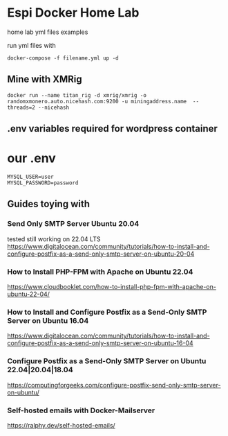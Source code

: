 # Espi Docker Home Lab

home lab yml files examples

run yml files with

```
docker-compose -f filename.yml up -d
```

## Mine with XMRig

```
docker run --name titan_rig -d xmrig/xmrig -o randomxmonero.auto.nicehash.com:9200 -u miningaddress.name  --threads=2 --nicehash
```

## .env variables required for wordpress container

# our .env

```
MYSQL_USER=user
MYSQL_PASSWORD=password
```

## Guides toying with

### Send Only SMTP Server Ubuntu 20.04

tested still working on 22.04 LTS
https://www.digitalocean.com/community/tutorials/how-to-install-and-configure-postfix-as-a-send-only-smtp-server-on-ubuntu-20-04

### How to Install PHP-FPM with Apache on Ubuntu 22.04

https://www.cloudbooklet.com/how-to-install-php-fpm-with-apache-on-ubuntu-22-04/

### How to Install and Configure Postfix as a Send-Only SMTP Server on Ubuntu 16.04

https://www.digitalocean.com/community/tutorials/how-to-install-and-configure-postfix-as-a-send-only-smtp-server-on-ubuntu-16-04

### Configure Postfix as a Send-Only SMTP Server on Ubuntu 22.04|20.04|18.04

https://computingforgeeks.com/configure-postfix-send-only-smtp-server-on-ubuntu/

### Self-hosted emails with Docker-Mailserver

https://ralphy.dev/self-hosted-emails/
